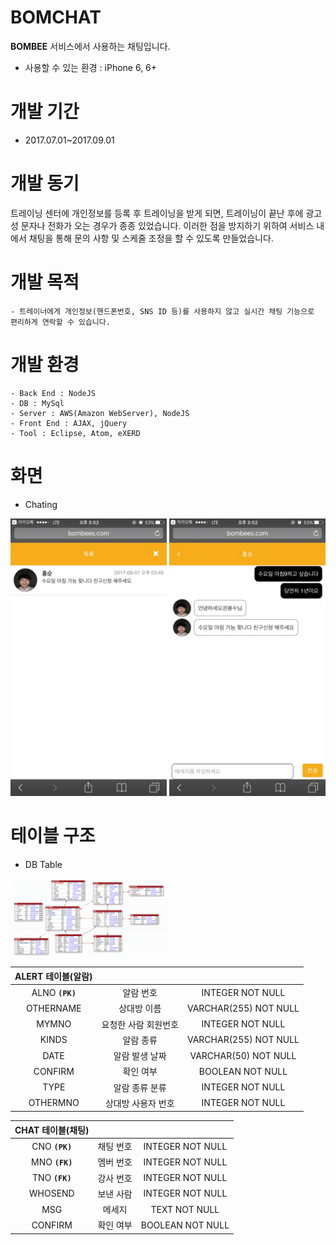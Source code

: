 # BOMCHAT

**BOMBEE** 서비스에서 사용하는 채팅입니다.

- 사용할 수 있는 환경 : iPhone 6, 6+

# 개발 기간

- 2017.07.01~2017.09.01

# 개발 동기

트레이닝 센터에 개인정보를 등록 후 트레이닝을 받게 되면, 트레이닝이 끝난 후에 광고성 문자나 전화가 오는 경우가 종종 있었습니다. 이러한 점을 방지하기 위하여 서비스 내에서 채팅을 통해 문의 사항 및 스케줄 조정을 할 수 있도록 만들었습니다.

# 개발 목적
```
- 트레이너에게 개인정보(핸드폰번호, SNS ID 등)를 사용하지 않고 실시간 채팅 기능으로 편리하게 연락할 수 있습니다.
```
# 개발 환경
 ```
- Back End : NodeJS
- DB : MySql
- Server : AWS(Amazon WebServer), NodeJS
- Front End : AJAX, jQuery
- Tool : Eclipse, Atom, eXERD
```
# 화면

- Chating

<img src="./ReadmeImage/채팅목록.jpg" width="250"> <img src="./ReadmeImage/채팅.jpg" width="250">

# 테이블 구조

- DB Table

<img src="./ReadmeImage/테이블구조1.PNG" width="250">

| ALERT 테이블(알람)|||
| :-----: | :-: |:-: |
| ALNO **`(PK)`**	| 알람 번호	| INTEGER NOT NULL|
| OTHERNAME | 상대방 이름	| VARCHAR(255) NOT NULL|
| MYMNO | 요청한 사람 회원번호	| INTEGER	NOT NULL|
| KINDS | 알람 종류 | VARCHAR(255)	NOT NULL|
| DATE | 알람 발생 날짜 | VARCHAR(50)	NOT NULL|
| CONFIRM	| 확인 여부 	| BOOLEAN NOT NULL |
| TYPE | 알람 종류 분류	| INTEGER NOT NULL |
| OTHERMNO | 상대방 사용자 번호	| INTEGER NOT NULL |

| CHAT 테이블(채팅)|||
| :-----: | :-: |:-: |
| CNO **`(PK)`**| 채팅 번호	| INTEGER NOT NULL|
| MNO	**`(FK)`**| 멤버 번호	| INTEGER NOT NULL|
| TNO	**`(FK)`**| 강사 번호	| INTEGER NOT NULL|
| WHOSEND | 보낸 사람	| INTEGER	NOT NULL|
| MSG | 메세지	| TEXT	NOT NULL|
| CONFIRM | 확인 여부 | BOOLEAN NOT NULL|
